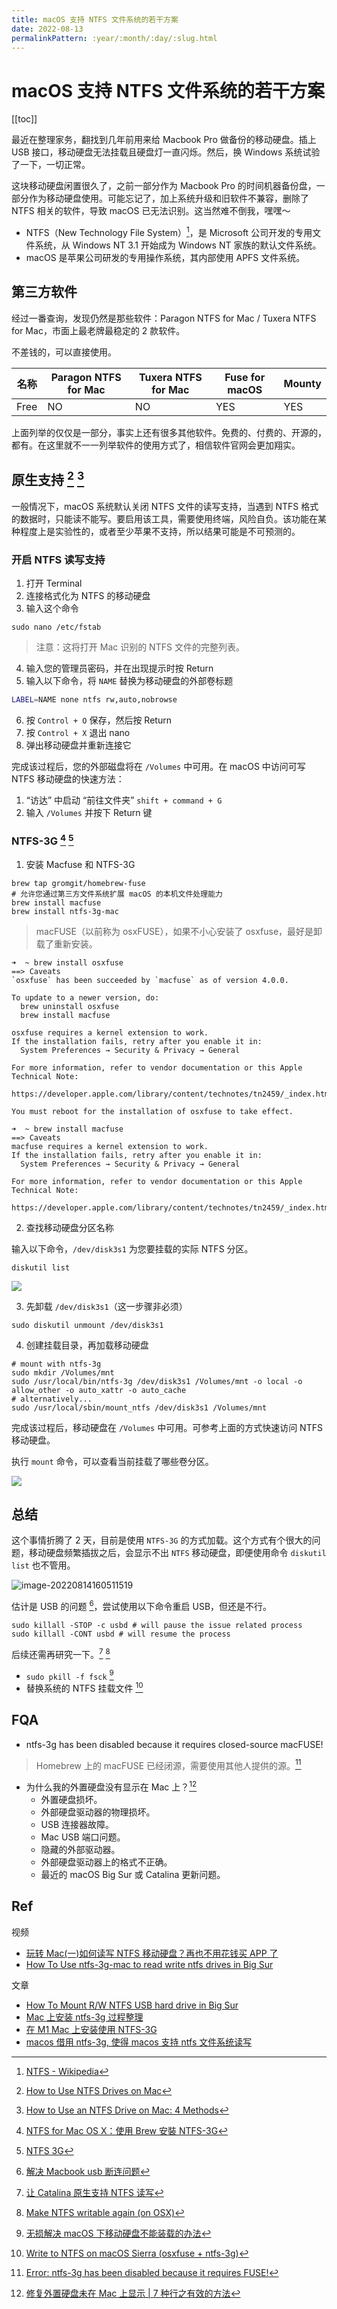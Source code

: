 ```yaml
---
title: macOS 支持 NTFS 文件系统的若干方案
date: 2022-08-13
permalinkPattern: :year/:month/:day/:slug.html
---
```


<!--
 * @Author: rich1e
 * @Title: macos-supports-ntfs-scheme
 * @Date: 2022-08-13 20:13:47
 * @LastEditors: rich1e
 * @LastEditTime: 2022-08-14 19:37:11
-->

# macOS 支持 NTFS 文件系统的若干方案

[[toc]]

最近在整理家务，翻找到几年前用来给 Macbook Pro 做备份的移动硬盘。插上 USB 接口，移动硬盘无法挂载且硬盘灯一直闪烁。然后，换 Windows 系统试验了一下，一切正常。

这块移动硬盘闲置很久了，之前一部分作为 Macbook Pro 的时间机器备份盘，一部分作为移动硬盘使用。可能忘记了，加上系统升级和旧软件不兼容，删除了 NTFS 相关的软件，导致 macOS 已无法识别。这当然难不倒我，嘿嘿～

- NTFS（New Technology File System）[^1]，是 Microsoft 公司开发的专用文件系统，从 Windows NT 3.1 开始成为 Windows NT 家族的默认文件系统。
- macOS 是苹果公司研发的专用操作系统，其内部使用 APFS 文件系统。

## 第三方软件

经过一番查询，发现仍然是那些软件：Paragon NTFS for Mac / Tuxera NTFS for Mac，市面上最老牌最稳定的 2 款软件。

不差钱的，可以直接使用。

| 名称 | Paragon NTFS for Mac | Tuxera NTFS for Mac | Fuse for macOS | Mounty |
| ---- | -------------------- | ------------------- | -------------- | ------ |
| Free | NO                   | NO                  | YES            | YES    |

上面列举的仅仅是一部分，事实上还有很多其他软件。免费的、付费的、开源的，都有。在这里就不一一列举软件的使用方式了，相信软件官网会更加翔实。

## 原生支持 [^2] [^3]

一般情况下，macOS 系统默认关闭 NTFS 文件的读写支持，当遇到 NTFS 格式的数据时，只能读不能写。要启用该工具，需要使用终端，风险自负。该功能在某种程度上是实验性的，或者至少苹果不支持，所以结果可能是不可预测的。

### 开启 NTFS 读写支持

1. 打开 Terminal
2. 连接格式化为 NTFS 的移动硬盘
3. 输入这个命令

```shell
sudo nano /etc/fstab
```

> 注意：这将打开 Mac 识别的 NTFS 文件的完整列表。

4. 输入您的管理员密码，并在出现提示时按 Return
5. 输入以下命令，将 `NAME` 替换为移动硬盘的外部卷标题

```sh
LABEL=NAME none ntfs rw,auto,nobrowse
```

6. 按 `Control + O` 保存，然后按 Return
7. 按 `Control + X` 退出 nano
8. 弹出移动硬盘并重新连接它

完成该过程后，您的外部磁盘将在 `/Volumes` 中可用。在 macOS 中访问可写 NTFS 移动硬盘的快速方法：

1. “访达” 中启动 “前往文件夹” `shift + command + G`
2. 输入 `/Volumes` 并按下 Return 键

### NTFS-3G [^4] [^5]

1. 安装 Macfuse 和 NTFS-3G

```shell
brew tap gromgit/homebrew-fuse
# 允许您通过第三方文件系统扩展 macOS 的本机文件处理能力
brew install macfuse
brew install ntfs-3g-mac
```

> macFUSE（以前称为 osxFUSE），如果不小心安装了 osxfuse，最好是卸载了重新安装。

```shell
➜  ~ brew install osxfuse
==> Caveats
`osxfuse` has been succeeded by `macfuse` as of version 4.0.0.

To update to a newer version, do:
  brew uninstall osxfuse
  brew install macfuse

osxfuse requires a kernel extension to work.
If the installation fails, retry after you enable it in:
  System Preferences → Security & Privacy → General

For more information, refer to vendor documentation or this Apple Technical Note:
  https://developer.apple.com/library/content/technotes/tn2459/_index.html

You must reboot for the installation of osxfuse to take effect.
```

```shell
➜  ~ brew install macfuse
==> Caveats
macfuse requires a kernel extension to work.
If the installation fails, retry after you enable it in:
  System Preferences → Security & Privacy → General

For more information, refer to vendor documentation or this Apple Technical Note:
  https://developer.apple.com/library/content/technotes/tn2459/_index.html
```

2. 查找移动硬盘分区名称

输入以下命令，`/dev/disk3s1` 为您要挂载的实际 NTFS 分区。

```shell
diskutil list
```

![](@images/workspace/macos-supports-ntfs-scheme/image-20220814160511519.png)

3. 先卸载 `/dev/disk3s1`（这一步骤非必须）

```shell
sudo diskutil unmount /dev/disk3s1
```

4. 创建挂载目录，再加载移动硬盘

```shell
# mount with ntfs-3g
sudo mkdir /Volumes/mnt
sudo /usr/local/bin/ntfs-3g /dev/disk3s1 /Volumes/mnt -o local -o allow_other -o auto_xattr -o auto_cache
# alternatively...
sudo /usr/local/sbin/mount_ntfs /dev/disk3s1 /Volumes/mnt
```

完成该过程后，移动硬盘在 `/Volumes` 中可用。可参考上面的方式快速访问 NTFS 移动硬盘。

执行 `mount` 命令，可以查看当前挂载了哪些卷分区。

![](@images/workspace/macos-supports-ntfs-scheme/Image-20220814172351.png)

## 总结

这个事情折腾了 2 天，目前是使用 `NTFS-3G` 的方式加载。这个方式有个很大的问题，移动硬盘频繁插拔之后，会显示不出 `NTFS` 移动硬盘，即便使用命令 `diskutil list` 也不管用。

![image-20220814160511519](@images/workspace/macos-supports-ntfs-scheme/Image-20220814180622.png)

估计是 USB 的问题 [^6]，尝试使用以下命令重启 USB，但还是不行。

```shell
sudo killall -STOP -c usbd # will pause the issue related process
sudo killall -CONT usbd # will resume the process
```

后续还需再研究一下。[^7] [^8]

- `sudo pkill -f fsck` [^9]
- 替换系统的 NTFS 挂载文件 [^10]

## FQA

- ntfs-3g has been disabled because it requires closed-source macFUSE!

> Homebrew 上的 macFUSE 已经闭源，需要使用其他人提供的源。[^11]

- 为什么我的外置硬盘没有显示在 Mac 上？[^12]
  - 外置硬盘损坏。
  - 外部硬盘驱动器的物理损坏。
  - USB 连接器故障。
  - Mac USB 端口问题。
  - 隐藏的外部驱动器。
  - 外部硬盘驱动器上的格式不正确。
  - 最近的 macOS Big Sur 或 Catalina 更新问题。

## Ref

视频

- [玩转 Mac(一)如何读写 NTFS 移动硬盘？再也不用花钱买 APP 了](https://www.youtube.com/watch?v=BXB5enphV8w)
- [How To Use ntfs-3g-mac to read write ntfs drives in Big Sur](https://www.youtube.com/watch?v=wc9AoPRdGhA)

文章

- [How To Mount R/W NTFS USB hard drive in Big Sur](https://www.dognmonkey.com/techs/how-to-mount-r-w-ntfs-usb-hard-drive-in-big-sur.html)
- [Mac 上安装 ntfs-3g 过程整理](https://www.bilibili.com/read/cv13273551/)
- [在 M1 Mac 上安装使用 NTFS-3G](https://www.iloveanan.com/install-ntfs-3g-on-m1-mac.html)
- [macos 借用 ntfs-3g, 使得 macos 支持 ntfs 文件系统读写](https://www.cnblogs.com/xuyaowen/p/macos-ntf3g-ntfs-enable.html)

[^1]: [NTFS - Wikipedia](https://en.wikipedia.org/wiki/NTFS)
[^2]: [How to Use NTFS Drives on Mac](https://setapp.com/how-to/use-ntfs-for-mac)
[^3]: [How to Use an NTFS Drive on Mac: 4 Methods](https://www.makeuseof.com/use-ntfs-on-mac/)
[^4]: [NTFS for Mac OS X：使用 Brew 安裝 NTFS-3G](https://www.cnblogs.com/gsmusician/p/5095744.html)
[^5]: [NTFS 3G](https://github.com/osxfuse/osxfuse/wiki/NTFS-3G)
[^6]: [解决 Macbook usb 断连问题](https://blog.wrzsj.top/2019/09/16/%E8%A7%A3%E5%86%B3Macbook-usb%E6%96%AD%E8%BF%9E%E9%97%AE%E9%A2%98/)
[^7]: [让 Catalina 原生支持 NTFS 读写](https://zhuanlan.zhihu.com/p/115923502)
[^8]: [Make NTFS writable again (on OSX)](https://dev.to/zankyr/make-ntfs-writable-again-on-osx-35kc)
[^9]: [无损解决 macOS 下移动硬盘不能装载的办法](https://zhuanlan.zhihu.com/p/358031701)
[^10]: [Write to NTFS on macOS Sierra (osxfuse + ntfs-3g)](https://gist.github.com/takeit/9fa83840f3b2065e204dc9d52cef3693)
[^11]: [Error: ntfs-3g has been disabled because it requires FUSE!](https://github.com/osxfuse/osxfuse/issues/818)
[^12]: [修复外置硬盘未在 Mac 上显示 | 7 种行之有效的方法](https://www.remosoftware.com/info/cn/troubleshoot-external-hard-drive-not-showing-mac/)
